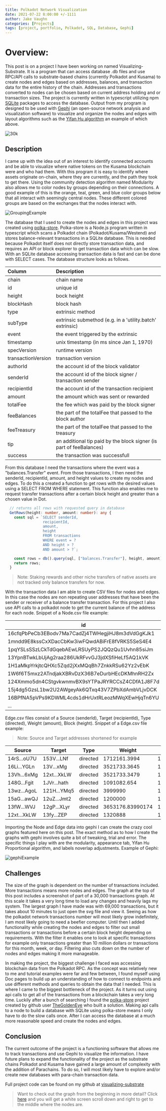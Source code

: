 ```yaml
---
title: Polkadot Network Visualization
date: 2021-07-22 8:00:00 +/-1111
author: Jake Vaughn
categories: [Projects]
tags: [project, portfolio, Polkadot, SQL, Database, Gephi]
---
```


# Overview:
This post is on a project I have been working on named Visualizing-Substrate. It is a program that can access database .db files and use RPC/API calls to substrate-based chains (currently Polkadot and Kusama) to create nodes and edges based on addresses, balances, and transaction data for the entire history of the chain. Addresses and transactions converted to nodes can be chosen based on current address holding and or transaction sizes. The project is currently written in typescript utilizing npm [SQLite](https://www.npmjs.com/package/better-sqlite3) packages to access the database. Output from my program is designed to be used with [Gephi](https://gephi.org/) (an open-source network analysis and visualization software) to visualize and organize the nodes and edges with layout algorithms such as the [Yifan Hu algorithm](http://yifanhu.net/PUB/graph_draw_small.pdf) an example of which above.

![30k](/images/Polkadot_Network_Visualization/30kCR.svg)

## Description
I came up with the idea out of an interest to identify connected accounts and be able to visualize where native tokens on the Kusama blockchain were and who had them. With this program it is easy to identify where assets originate on-chain, where they are currently, and the path they took to get there. Using the community detection algorithm named Modularity also allows me to color nodes by groups depending on their connections. A good example of this is the orange, teal, green, and blue color groups below that all interact with seemingly central nodes. These different colored groups are based on the exchanges that the nodes interact with.

![GroupingExample](/images/Polkadot_Network_Visualization/3000KSMcropped.svg)

The database that I used to create the nodes and edges in this project was created using [polka-store](https://github.com/TheGoldenEye/polka-store). Polka-store is a Node.js program written in typescript which scans a Polkadot chain (Polkadot/Kusama/Westend) and stores balance-relevant transactions in a SQLite database. This is needed because Polkadot itself does not directly store transaction data, and requires an API or block explorer to get transaction data which can be slow. With an SQLite database accessing transaction data is fast and can be done with SELECT cases. The database structure looks as follows.

|  Column            | Description                                               |
|:-------------------|:----------------------------------------------------------|
| chain              | chain name                                                |
| id                 | unique id                                                 |
| height             | bock height                                               |
| blockHash          | block hash                                                |
| type               | extrinsic method                                          |
| subType            | extrinsic submethod (e.g. in a 'utility.batch' extrinsic) |
| event              | the event triggered by the extrinsic                      |
| timestamp          | unix timestamp (in ms since Jan 1, 1970)                  |
| specVersion        | runtime version                                           |
| transactionVersion | transaction version                                       |
| authorId           | the account id of the block validator                     |
| senderId           | the account id of the block signer / transaction sender   |
| recipientId        | the account id of the transaction recipient               |
| amount             | the amount which was sent or rewarded                     |
| totalFee           | the fee which was paid by the block signer                |
| feeBalances        | the part of the totalFee that passed to the block author  |
| feeTreasury        | the part of the totalFee that passed to the treasury      |
| tip                | an additional tip paid by the block signer (is part of feeBalances)|
| success            | the transaction was successfull                           |

From this database I need the transactions where the event was a "balances.Transfer" event. From those transactions, I then need the senderId, recipientId, amount, and height values to create my nodes and edges. To do this a created a function to get rows with the desired values using a SELECT FROM WHERE statement. This function also enables me to request transfer transactions after a certain block height and greater than a chosen value in Dot.

``` typescript
  // returns all rows with requested query in database
  GetRows(height: number, amount: number): any {
    const sql = `SELECT senderId,
                 recipientId,
                 amount,
                 height
                 FROM transactions
                 WHERE event = ?
                 AND height > ?
                 AND amount > ?`;

    const rows = db().query(sql, ["balances.Transfer"], height, amount);
    return rows;
  }
```

> Note: Staking rewards and other niche transfers of native assets are not tracked only balance transfers for now.
 
With the transaction data I am able to create CSV files for nodes and edges. In this case the nodes are non repeating user addresses that have been the sender or receiver of a balance transfer transaction. For this project I also use API calls to a polkadot node to get the current balance of the address for each node. Snippet of a Node.csv file example:

|id                                              |Label       |Balance         |
|------------------------------------------------|------------|----------------|
|16cfqPbPeCb3EBodv7Ma7CadZj4TWHegjiHJ8m3dVdGgKJk1|16cf...KJk1 |0               |
|1mndd9E8kssCxXDacCbKw3iwFQwdABiFrE8fVRKS5SeS4E4 |1mnd...S4E4 |0               |
|1pqYSLsSSzLCkTdGqebAEwLRSUyPS2JQQzQu1Uvhn85siJm |1pqY...siJm |0               |
|13YpnBTwkLbUjAg2raa286UkRFvvGJ3jdXSfiHeLf5AQ1kVK|13Yp...1kVK |1118622.73955348|
|1H1aMkpYrkjtcQHXc5Zqd2jXxMQqBh7ZnkkRSu62Yz2vEbK |1H1a...vEbK |1500674.07784768|
|1W6f6T5mxz2ATndjakXBRvDzX36B7eDurbHEcDKMhnRH2Zx |1W6f...H2Zx |1500642.48497351|
|124Xmmo5dn4CStgvkwnmvBX9sYTPaJRYRCCsZ4CDfA1J8F7d|124X...8F7d |1501230.64040718|
|15j4dg5GzsL1bw2U2AWgeyAk6QTxq43V7ZPbXdAmbVLjvDCK|15j4...vDCK |45117043.96     |
|16BPfNA5pVPs9KDWML4cds1dHrUxtRLeozMWqXEwHjqTn6YU|16BP...n6YU |1923324.50734206|
|...                                             |...         |...             |

Edge.csv files consist of a Source (senderId), Target (recipientId), Type (directed), Weight (amount), Block (height). Snippet of a Edge.csv file example:
 
> Note: Source and Target addresses shortened for example

|Source     |Target     |Type    |Weight          |Block  |Finalized|
|-----------|-----------|--------|----------------|-------|---------|
|14rS...oU7U|153V...LNf |directed|1712161.3994    |1522890|1522896  |
|16Li...YGLn|13V...xMg  |directed|3521733.3645    |1533617|1533623  |
|13Vh...6xMg|12xt...XkLW|directed|3521733.3479    |1533634|1533640  |
|148G...Fgit|1JVr...hath|directed|1091082.654     |1541641|1541647  |
|13wz...AgoL|121H...YMq5|directed|3999990         |1580090|1580096  |
|15aG...awQJ|12uZ...Jmt2|directed|1200000         |1581053|1581059  |
|13fW...WVJ |12gP...XLyr|directed|3653176.83990174|1592949|1592955  |
|12xt...XkLW|13fy...ZEP |directed|1320888         |1607021|1607027  |

Importing the Node and Edge data into gephi I can create the crazy cool graphs featured here on this post. The exact method as to how I create the graphs with gephi involves quite a bit of tweaking, trial and error. The specific things I play with are the modularity, appearance tab, Yifan Hu Proportional algorithm, and labels noverlap adjustments. Example of Gephi:

![gephiExample](/images/Polkadot_Network_Visualization/gephiExp.png)

## Challenges

The size of the graph is dependent on the number of transactions included. More transactions means more nodes and edges. The graph at the top of this post includes a screenshot of part of a 30,000 transactions graph. At this scale it takes a very long time to load any changes and heavily lags my system. The largest graph I have made was with 69,000 transactions, but it takes about 10 minutes to just open the svg file and view it. Seeing as how the polkadot network transactions number will most likely grow indefinitely, I am most likely going to need a beefier computer. Until then I added functionality while creating the nodes and edges to filter out small transactions or transactions before a certain block height depending on requirements. With the filter it enables one to look at specific transactions for example only transactions greater than 10 million dollars or transactions for this month, week, or day. Filtering also cuts down on the number of nodes and edges making it more manageable.
 
In making the project, the biggest challenge I faced was accessing blockchain data from the Polkadot RPC. As the concept was relatively new to me and tutorial examples were far and few between, I found myself using Doc pages to build up an understanding of how to connect to endpoints and use different methods and queries to obtain the data that I needed. This is where I came to the biggest bottleneck of the project. As it turns out using api calls to get all of the transactions from a blockchain takes a very long time. Luckily after a bunch of searching I found the [polka-store](https://github.com/TheGoldenEye/polka-store) project created by github user [TheGoldenEye](https://github.com/TheGoldenEye) who built a solution. Making api calls to a node to build a database with SQLite using polka-store means I only have to do the slow calls once. After I can access the database at a much more reasonable speed and create the nodes and edges.

## Conclusion
The current outcome of the project is a functioning software that allows me to track transactions and use Gephi to visualize the information. I have future plans to expand the functionality of the project as the substrate chains Polkadot and Kusama have gained a large amount of complexity with the addition of Parachains. To do so, I will most likely have to explore and/or create new databases with para-chain transaction data. 

Full project code can be found on my github at [visualizing-substrate](https://github.com/jake-vaughn/visualizing-substrate)

> Want to check out the graph from the beginning in more detail? Click [here](https://jake-vaughn.github.io/images/Polkadot_Network_Visualization/30k.svg) and you will get a white screen scroll down and right to get to the middle where the nodes are.